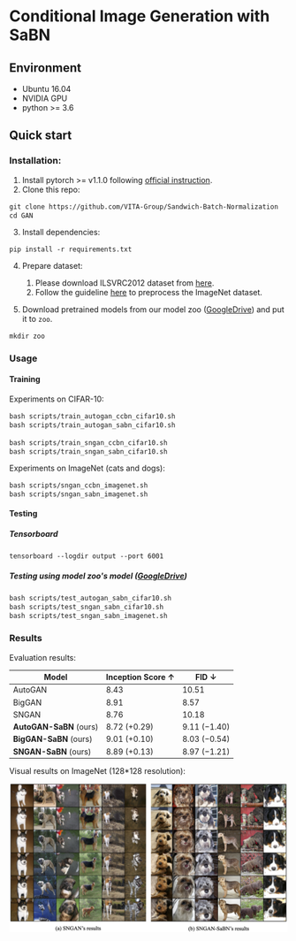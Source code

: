 # Conditional Image Generation with SaBN
## Environment
* Ubuntu 16.04
* NVIDIA GPU
* python >= 3.6
## Quick start
### Installation:
1. Install pytorch >= v1.1.0 following [official instruction](https://pytorch.org/).
2. Clone this repo:
```shell
git clone https://github.com/VITA-Group/Sandwich-Batch-Normalization
cd GAN
```
3. Install dependencies:
```shell
pip install -r requirements.txt
```
4. Prepare dataset:
    1. Please download ILSVRC2012 dataset from [here](http://image-net.org/download-images).
    2. Follow the guideline [here](https://github.com/pfnet-research/sngan_projection#preprocess-dataset) to preprocess the ImageNet dataset.

5. Download pretrained models from our model zoo ([GoogleDrive](-)) and put it to `zoo`.
```shell
mkdir zoo
```

### Usage
#### Training
Experiments on CIFAR-10:
```shell
bash scripts/train_autogan_ccbn_cifar10.sh
bash scripts/train_autogan_sabn_cifar10.sh

bash scripts/train_sngan_ccbn_cifar10.sh
bash scripts/train_sngan_sabn_cifar10.sh
```

Experiments on ImageNet (cats and dogs):
```shell
bash scripts/sngan_ccbn_imagenet.sh
bash scripts/sngan_sabn_imagenet.sh
```

#### Testing
##### Tensorboard
```shell
tensorboard --logdir output --port 6001
```

##### Testing using model zoo's model ([GoogleDrive](https://drive.google.com/file/d/1lpzVmrwqD_E-J5mH7qttihIzNnDaslWw/view?usp=sharing)) 
```shell
bash scripts/test_autogan_sabn_cifar10.sh
bash scripts/test_sngan_sabn_cifar10.sh
bash scripts/test_sngan_sabn_imagenet.sh
```

### Results
Evaluation results:

|       Model      | Inception Score ↑ |     FID ↓     |
|------------------|-----------------|--------------|
| AutoGAN          |       8.43      |        10.51 |
| BigGAN           |       8.91      |         8.57 |
| SNGAN            |       8.76      |        10.18 |
| **AutoGAN-SaBN** (ours) |   8.72 (+0.29)  |  9.11 (−1.40) |
| **BigGAN-SaBN** (ours) |   9.01 (+0.10)   | 8.03 (−0.54) |
| **SNGAN-SaBN** (ours) |   8.89 (+0.13)  |  8.97 (−1.21) |

Visual results on ImageNet (128*128 resolution):

![GAN](../imgs/sngan_imagenet_compare.png)